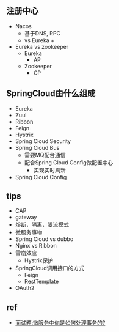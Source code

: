## 注册中心

+ Nacos
    + 基于DNS, RPC
    + vs Eureka
        + 
+ Eureka vs zookeeper
	+ Eureka
		+ AP
	+ Zookeeper
        + CP

## 	SpringCloud由什么组成
+ Eureka
+ Zuul
+ Ribbon
+ Feign
+ Hystrix
+ Spring Cloud Security
+ Spring Cloud Bus
    + 需要MQ配合通信
    + 配合Spring Cloud Config做配置中心
        + 实现实时刷新
+ Spring Cloud Config

## tips

+ CAP
+ gateway
+ 熔断，隔离，限流模式
+ 微服务事物
+ Spring Cloud vs dubbo
+ Nginx vs Ribbon
+ 雪崩效应
    + Hystrix保护
+ SpringCloud调用接口的方式
    + Feign
    + RestTemplate
+ OAuth2


## ref
+ [面试题:微服务中你是如何处理事务的?](https://cloud.tencent.com/developer/article/1442601)